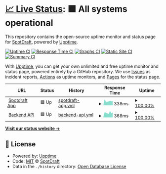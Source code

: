 # [📈 Live Status](https://status.spotdraft.com): <!--live status--> **🟩 All systems operational**

This repository contains the open-source uptime monitor and status page for [SpotDraft](https://status.spotdraft.com), powered by [Upptime](https://github.com/upptime/upptime).

[![Uptime CI](https://github.com/SpotDraft/spotdraft_status.github.io/workflows/Uptime%20CI/badge.svg)](https://github.com/upptime/upptime/actions?query=workflow%3A%22Uptime+CI%22)
[![Response Time CI](https://github.com/SpotDraft/spotdraft_status.github.io/workflows/Response%20Time%20CI/badge.svg)](https://github.com/upptime/upptime/actions?query=workflow%3A%22Response+Time+CI%22)
[![Graphs CI](https://github.com/SpotDraft/spotdraft_status.github.io/workflows/Graphs%20CI/badge.svg)](https://github.com/upptime/upptime/actions?query=workflow%3A%22Graphs+CI%22)
[![Static Site CI](https://github.com/SpotDraft/spotdraft_status.github.io/workflows/Static%20Site%20CI/badge.svg)](https://github.com/upptime/upptime/actions?query=workflow%3A%22Static+Site+CI%22)
[![Summary CI](https://github.com/SpotDraft/spotdraft_status.github.io/workflows/Summary%20CI/badge.svg)](https://github.com/upptime/upptime/actions?query=workflow%3A%22Summary+CI%22)

With [Upptime](https://upptime.js.org), you can get your own unlimited and free uptime monitor and status page, powered entirely by a GitHub repository. We use [Issues](https://github.com/SpotDraft/spotdraft_status.github.io/issues) as incident reports, [Actions](https://github.com/SpotDraft/spotdraft_status.github.io/actions) as uptime monitors, and [Pages](https://status.spotdraft.com) for the status page.

<!--start: status pages-->
<!-- This summary is generated by Upptime (https://github.com/upptime/upptime) -->
<!-- Do not edit this manually, your changes will be overwritten -->
<!-- prettier-ignore -->
| URL | Status | History | Response Time | Uptime |
| --- | ------ | ------- | ------------- | ------ |
| <img alt="" src="https://favicons.githubusercontent.com/app.spotdraft.com" height="13"> [Spotdraft App](https://app.spotdraft.com) | 🟩 Up | [spotdraft-app.yml](https://github.com/SpotDraft/spotdraft_status.github.io/commits/HEAD/history/spotdraft-app.yml) | <details><summary><img alt="Response time graph" src="./graphs/spotdraft-app/response-time-week.png" height="20"> 338ms</summary><br><a href="https://status.spotdraft.com/history/spotdraft-app"><img alt="Response time 350" src="https://img.shields.io/endpoint?url=https%3A%2F%2Fraw.githubusercontent.com%2FSpotDraft%2Fspotdraft_status.github.io%2FHEAD%2Fapi%2Fspotdraft-app%2Fresponse-time.json"></a><br><a href="https://status.spotdraft.com/history/spotdraft-app"><img alt="24-hour response time 355" src="https://img.shields.io/endpoint?url=https%3A%2F%2Fraw.githubusercontent.com%2FSpotDraft%2Fspotdraft_status.github.io%2FHEAD%2Fapi%2Fspotdraft-app%2Fresponse-time-day.json"></a><br><a href="https://status.spotdraft.com/history/spotdraft-app"><img alt="7-day response time 338" src="https://img.shields.io/endpoint?url=https%3A%2F%2Fraw.githubusercontent.com%2FSpotDraft%2Fspotdraft_status.github.io%2FHEAD%2Fapi%2Fspotdraft-app%2Fresponse-time-week.json"></a><br><a href="https://status.spotdraft.com/history/spotdraft-app"><img alt="30-day response time 350" src="https://img.shields.io/endpoint?url=https%3A%2F%2Fraw.githubusercontent.com%2FSpotDraft%2Fspotdraft_status.github.io%2FHEAD%2Fapi%2Fspotdraft-app%2Fresponse-time-month.json"></a><br><a href="https://status.spotdraft.com/history/spotdraft-app"><img alt="1-year response time 350" src="https://img.shields.io/endpoint?url=https%3A%2F%2Fraw.githubusercontent.com%2FSpotDraft%2Fspotdraft_status.github.io%2FHEAD%2Fapi%2Fspotdraft-app%2Fresponse-time-year.json"></a></details> | <details><summary><a href="https://status.spotdraft.com/history/spotdraft-app">100.00%</a></summary><a href="https://status.spotdraft.com/history/spotdraft-app"><img alt="All-time uptime 100.00%" src="https://img.shields.io/endpoint?url=https%3A%2F%2Fraw.githubusercontent.com%2FSpotDraft%2Fspotdraft_status.github.io%2FHEAD%2Fapi%2Fspotdraft-app%2Fuptime.json"></a><br><a href="https://status.spotdraft.com/history/spotdraft-app"><img alt="24-hour uptime 100.00%" src="https://img.shields.io/endpoint?url=https%3A%2F%2Fraw.githubusercontent.com%2FSpotDraft%2Fspotdraft_status.github.io%2FHEAD%2Fapi%2Fspotdraft-app%2Fuptime-day.json"></a><br><a href="https://status.spotdraft.com/history/spotdraft-app"><img alt="7-day uptime 100.00%" src="https://img.shields.io/endpoint?url=https%3A%2F%2Fraw.githubusercontent.com%2FSpotDraft%2Fspotdraft_status.github.io%2FHEAD%2Fapi%2Fspotdraft-app%2Fuptime-week.json"></a><br><a href="https://status.spotdraft.com/history/spotdraft-app"><img alt="30-day uptime 100.00%" src="https://img.shields.io/endpoint?url=https%3A%2F%2Fraw.githubusercontent.com%2FSpotDraft%2Fspotdraft_status.github.io%2FHEAD%2Fapi%2Fspotdraft-app%2Fuptime-month.json"></a><br><a href="https://status.spotdraft.com/history/spotdraft-app"><img alt="1-year uptime 100.00%" src="https://img.shields.io/endpoint?url=https%3A%2F%2Fraw.githubusercontent.com%2FSpotDraft%2Fspotdraft_status.github.io%2FHEAD%2Fapi%2Fspotdraft-app%2Fuptime-year.json"></a></details>
| <img alt="" src="https://favicons.githubusercontent.com/api.spotdraft.com" height="13"> [Backend API](https://api.spotdraft.com) | 🟩 Up | [backend-api.yml](https://github.com/SpotDraft/spotdraft_status.github.io/commits/HEAD/history/backend-api.yml) | <details><summary><img alt="Response time graph" src="./graphs/backend-api/response-time-week.png" height="20"> 368ms</summary><br><a href="https://status.spotdraft.com/history/backend-api"><img alt="Response time 425" src="https://img.shields.io/endpoint?url=https%3A%2F%2Fraw.githubusercontent.com%2FSpotDraft%2Fspotdraft_status.github.io%2FHEAD%2Fapi%2Fbackend-api%2Fresponse-time.json"></a><br><a href="https://status.spotdraft.com/history/backend-api"><img alt="24-hour response time 398" src="https://img.shields.io/endpoint?url=https%3A%2F%2Fraw.githubusercontent.com%2FSpotDraft%2Fspotdraft_status.github.io%2FHEAD%2Fapi%2Fbackend-api%2Fresponse-time-day.json"></a><br><a href="https://status.spotdraft.com/history/backend-api"><img alt="7-day response time 368" src="https://img.shields.io/endpoint?url=https%3A%2F%2Fraw.githubusercontent.com%2FSpotDraft%2Fspotdraft_status.github.io%2FHEAD%2Fapi%2Fbackend-api%2Fresponse-time-week.json"></a><br><a href="https://status.spotdraft.com/history/backend-api"><img alt="30-day response time 425" src="https://img.shields.io/endpoint?url=https%3A%2F%2Fraw.githubusercontent.com%2FSpotDraft%2Fspotdraft_status.github.io%2FHEAD%2Fapi%2Fbackend-api%2Fresponse-time-month.json"></a><br><a href="https://status.spotdraft.com/history/backend-api"><img alt="1-year response time 425" src="https://img.shields.io/endpoint?url=https%3A%2F%2Fraw.githubusercontent.com%2FSpotDraft%2Fspotdraft_status.github.io%2FHEAD%2Fapi%2Fbackend-api%2Fresponse-time-year.json"></a></details> | <details><summary><a href="https://status.spotdraft.com/history/backend-api">100.00%</a></summary><a href="https://status.spotdraft.com/history/backend-api"><img alt="All-time uptime 100.00%" src="https://img.shields.io/endpoint?url=https%3A%2F%2Fraw.githubusercontent.com%2FSpotDraft%2Fspotdraft_status.github.io%2FHEAD%2Fapi%2Fbackend-api%2Fuptime.json"></a><br><a href="https://status.spotdraft.com/history/backend-api"><img alt="24-hour uptime 100.00%" src="https://img.shields.io/endpoint?url=https%3A%2F%2Fraw.githubusercontent.com%2FSpotDraft%2Fspotdraft_status.github.io%2FHEAD%2Fapi%2Fbackend-api%2Fuptime-day.json"></a><br><a href="https://status.spotdraft.com/history/backend-api"><img alt="7-day uptime 100.00%" src="https://img.shields.io/endpoint?url=https%3A%2F%2Fraw.githubusercontent.com%2FSpotDraft%2Fspotdraft_status.github.io%2FHEAD%2Fapi%2Fbackend-api%2Fuptime-week.json"></a><br><a href="https://status.spotdraft.com/history/backend-api"><img alt="30-day uptime 100.00%" src="https://img.shields.io/endpoint?url=https%3A%2F%2Fraw.githubusercontent.com%2FSpotDraft%2Fspotdraft_status.github.io%2FHEAD%2Fapi%2Fbackend-api%2Fuptime-month.json"></a><br><a href="https://status.spotdraft.com/history/backend-api"><img alt="1-year uptime 100.00%" src="https://img.shields.io/endpoint?url=https%3A%2F%2Fraw.githubusercontent.com%2FSpotDraft%2Fspotdraft_status.github.io%2FHEAD%2Fapi%2Fbackend-api%2Fuptime-year.json"></a></details>

<!--end: status pages-->

[**Visit our status website →**](https://status.spotdraft.com)

## 📄 License

- Powered by: [Upptime](https://github.com/upptime/upptime)
- Code: [MIT](./LICENSE) © [SpotDraft](https://status.spotdraft.com)
- Data in the `./history` directory: [Open Database License](https://opendatacommons.org/licenses/odbl/1-0/)
